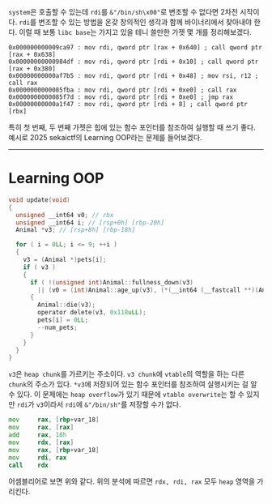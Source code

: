`system`은 호출할 수 있는데 `rdi`를 `&"/bin/sh\x00"`로 변조할 수 없다면 2차전 시작이다. `rdi`를 변조할 수 있는 방법을 온갖 창의적인 생각과 함께 바이너리에서 찾아내야 한다. 이럴 때 보통 `libc base`는 가지고 있을 테니 쓸만한 가젯 몇 개를 정리해보겠다.

```
0x000000000009ca97 : mov rdi, qword ptr [rax + 0x640] ; call qword ptr [rax + 0x638]
0x00000000000984df : mov rdi, qword ptr [rdi + 0x10] ; call qword ptr [rax + 0x380]
0x00000000000af7b5 : mov rdi, qword ptr [rdi + 0x48] ; mov rsi, r12 ; call rax
0x0000000000085fba : mov rdi, qword ptr [rdi + 0xe0] ; call rax
0x0000000000085f7d : mov rdi, qword ptr [rdi + 0xe0] ; jmp rax
0x00000000000a1f47 : mov rdi, qword ptr [rdi + 8] ; call qword ptr [rbx]
```

특히 첫 번째, 두 번째 가젯은 힙에 있는 함수 포인터를 참조하여 실행할 때 쓰기 좋다. 예시로 2025 sekaictf의 Learning OOP라는 문제를 들어보겠다.

---
# Learning OOP

```c
void update(void)
{
  unsigned __int64 v0; // rbx
  unsigned __int64 i; // [rsp+0h] [rbp-20h]
  Animal *v3; // [rsp+8h] [rbp-18h]

  for ( i = 0LL; i <= 9; ++i )
  {
    v3 = (Animal *)pets[i];
    if ( v3 )
    {
      if ( !(unsigned int)Animal::fullness_down(v3)
        || (v0 = (int)Animal::age_up(v3), (*(__int64 (__fastcall **)(Animal *))(*(_QWORD *)v3 + 24LL))(v3) < v0) )
      {
        Animal::die(v3);
        operator delete(v3, 0x118uLL);
        pets[i] = 0LL;
        --num_pets;
      }
    }
  }
}
```

`v3`은 `heap chunk`를 가르키는 주소이다. `v3 chunk`에 `vtable`의 역할을 하는 다른 `chunk`의 주소가 있다. `*v3`에 저장되어 있는 함수 포인터를 참조하여 실행시키는 걸 알 수 있다. 이 문제에는 `heap overflow`가 있기 때문에 `vtable overwrite`는 할 수 있지만 `rdi`가 `v3`이라서 `rdi`에 `&"/bin/sh"`를 저장할 수가 없다. 

```asm
mov     rax, [rbp+var_18]
mov     rax, [rax]
add     rax, 18h
mov     rdx, [rax]
mov     rax, [rbp+var_18]
mov     rdi, rax
call    rdx
```

어셈블리어로 보면 위와 같다. 위의 분석에 따르면 `rdx, rdi, rax` 모두 `heap` 영역을 가리킨다. 